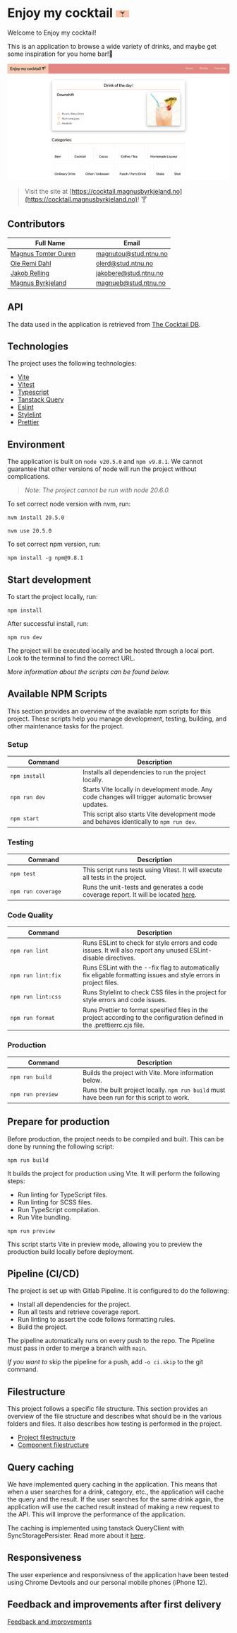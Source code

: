 # Enjoy my cocktail <img src="./public/favicon.png" width=30>

Welcome to Enjoy my cocktail!

This is an application to browse a wide variety of drinks, and maybe get some inspiration for you home bar!🍹

<img src="./docs/imgs/EMCT-main.jpg">

> Visit the site at [https://cocktail.magnusbyrkjeland.no](https://cocktail.magnusbyrkjeland.no)! 🍸

## Contributors

| <div style="width:180px">Full Name</div>              | Email                 |
| ----------------------------------------------------- | --------------------- |
| [Magnus Tomter Ouren](https://github.com/magnusouren) | magnutou@stud.ntnu.no |
| [Ole Remi Dahl](https://github.com/oleremidahl)       | olerd@stud.ntnu.no    |
| [Jakob Relling](https://github.com/Jakob-ere)         | jakobere@stud.ntnu.no |
| [Magnus Byrkjeland](https://github.com/sleipner01)    | magnueb@stud.ntnu.no  |

## API

The data used in the application is retrieved from [The Cocktail DB](https://www.thecocktaildb.com/).

## Technologies

The project uses the following technologies:

- [Vite](https://vitejs.dev/)
- [Vitest](https://vitest.dev/)
- [Typescript](https://www.typescriptlang.org/)
- [Tanstack Query](https://tanstack.com/query/latest)
- [Eslint](https://eslint.org/)
- [Stylelint](https://stylelint.io/)
- [Prettier](https://prettier.io/)

## Environment

The application is built on `node v20.5.0` and `npm v9.8.1`. We cannot guarantee that other versions of node will run the project without complications.

> <i>Note: The project cannot be run with node 20.6.0.</i>

To set correct node version with nvm, run:

```cli
nvm install 20.5.0
```

```cli
nvm use 20.5.0
```

To set correct npm version, run:

```cli
npm install -g npm@9.8.1
```

## Start development

To start the project locally, run:

```cli
npm install
```

After successful install, run:

```cli
npm run dev
```

The project will be executed locally and be hosted through a local port. Look to the terminal to find the correct URL.

<i>More information about the scripts can be found below.</i>

## Available NPM Scripts

This section provides an overview of the available npm scripts for this project. These scripts help you manage development, testing, building, and other maintenance tasks for the project.

### Setup

| <div style="width:150px">Command</div> | Description                                                                                       |
| -------------------------------------- | ------------------------------------------------------------------------------------------------- |
| `npm install`                          | Installs all dependencies to run the project locally.                                             |
| `npm run dev`                          | Starts Vite locally in development mode. Any code changes will trigger automatic browser updates. |
| `npm start`                            | This script also starts Vite development mode and behaves identically to `npm run dev`.           |

### Testing

| <div style="width:150px">Command</div> | Description                                                                                                 |
| -------------------------------------- | ----------------------------------------------------------------------------------------------------------- |
| `npm test`                             | This script runs tests using Vitest. It will execute all tests in the project.                              |
| `npm run coverage`                     | Runs the unit-tests and generates a code coverage report. It will be located [here](./coverage/index.html). |

### Code Quality

| <div style="width:150px">Command</div> | Description                                                                                                                |
| -------------------------------------- | -------------------------------------------------------------------------------------------------------------------------- |
| `npm run lint`                         | Runs ESLint to check for style errors and code issues. It will also report any unused ESLint-disable directives.           |
| `npm run lint:fix`                     | Runs ESLint with the --fix flag to automatically fix eligable formatting issues and style errors in project files.         |
| `npm run lint:css`                     | Runs Stylelint to check CSS files in the project for style errors and code issues.                                         |
| `npm run format`                       | Runs Prettier to format spesified files in the project according to the configuration defined in the .prettierrc.cjs file. |

### Production

| <div style="width:150px">Command</div> | Description                                                                                 |
| -------------------------------------- | ------------------------------------------------------------------------------------------- |
| `npm run build`                        | Builds the project with Vite. More information below.                                       |
| `npm run preview`                      | Runs the built project locally. `npm run build` must have been run for this script to work. |

## Prepare for production

Before production, the project needs to be compiled and built. This can be done by running the following script:

```
npm run build
```

It builds the project for production using Vite. It will perform the following steps:

- Run linting for TypeScript files.
- Run linting for SCSS files.
- Run TypeScript compilation.
- Run Vite bundling.

```cli
npm run preview
```

This script starts Vite in preview mode, allowing you to preview the production build locally before deployment.

## Pipeline (CI/CD)

The project is set up with Gitlab Pipeline. It is configured to do the following:

- Install all dependencies for the project.
- Run all tests and retrieve coverage report.
- Run linting to assert the code follows formatting rules.
- Build the project.

The pipeline automatically runs on every push to the repo. The Pipeline must pass in order to merge a branch with `main`.

<i>If you want to </i>skip the pipeline for a push, add `-o ci.skip` to the git command.

## Filestructure

This project follows a specific file structure. This section provides an overview of the file structure and describes what should be in the various folders and files. It also describes how testing is performed in the project.

- [Project filestructure](./docs/filestructure-project.md)
- [Component filestructure](./docs/filestructure-component.md)

## Query caching

We have implemented query caching in the application. This means that when a user searches for a drink, category, etc., the application will cache the query and the result. If the user searches for the same drink again, the application will use the cached result instead of making a new request to the API. This will improve the performance of the application.

The caching is implemented using tanstack QueryClient with SyncStoragePersister. Read more about it [here](https://tanstack.com/query/latest/docs/react/plugins/persistQueryClient?from=reactQueryV3&original=https%3A%2F%2Ftanstack.com%2Fquery%2Fv3%2Fdocs%2Fplugins%2FpersistQueryClient).

## Responsiveness

The user experience and responsivness of the application have been tested using Chrome Devtools and our personal mobile phones (iPhone 12).

## Feedback and improvements after first delivery

[Feedback and improvements](./docs/feedback.md)
